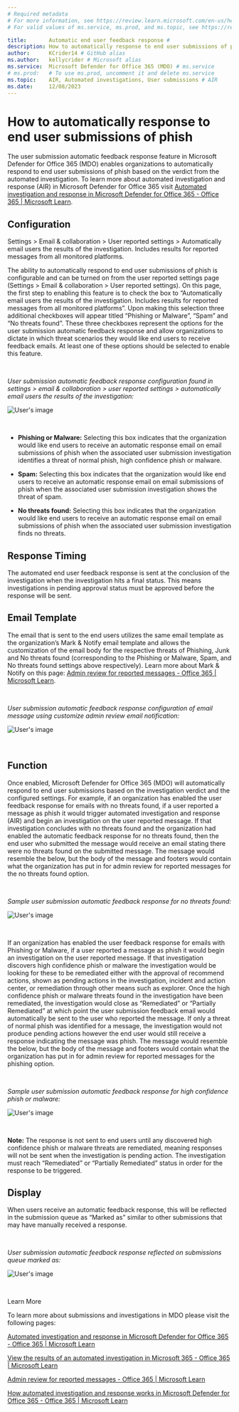 ```yaml
---
# Required metadata
# For more information, see https://review.learn.microsoft.com/en-us/help/platform/learn-editor-add-metadata?branch=main
# For valid values of ms.service, ms.prod, and ms.topic, see https://review.learn.microsoft.com/en-us/help/platform/metadata-taxonomies?branch=main

title:       Automatic end user feedback response # 
description: How to automatically response to end user submissions of phish using MDO automated investigations. #
author:      KCrider14 # GitHub alias
ms.author:   kellycrider # Microsoft alias
ms.service:  Microsoft Defender for Office 365 (MDO) # ms.service
# ms.prod:   # To use ms.prod, uncomment it and delete ms.service
ms.topic:    AIR, Automated investigations, User submissions # AIR
ms.date:     12/08/2023
---
```


# How to automatically response to end user submissions of phish

The user submission automatic feedback response feature in Microsoft Defender for Office 365 (MDO) enables organizations to automatically respond to end user submissions of phish based on the verdict from the automated investigation. To learn more about automated investigation and response (AIR) in Microsoft Defender for Office 365 visit [Automated investigation and response in Microsoft Defender for Office 365 - Office 365 | Microsoft Learn](/microsoft-365/security/office-365-security/air-about?view=o365-worldwide).

## Configuration

Settings > Email & collaboration > User reported settings > Automatically email users the results of the investigation. Includes results for reported messages from all monitored platforms.

The ability to automatically respond to end user submissions of phish is configurable and can be turned on from the user reported settings page (Settings > Email & collaboration > User reported settings). On this page, the first step to enabling this feature is to check the box to “Automatically email users the results of the investigation. Includes results for reported messages from all monitored platforms”. Upon making this selection three additional checkboxes will appear titled “Phishing or Malware”, “Spam” and “No threats found”. These three checkboxes represent the options for the user submission automatic feedback response and allow organizations to dictate in which threat scenarios they would like end users to receive feedback emails. At least one of these options should be selected to enable this feature.

 

_User submission automatic feedback response configuration found in settings > email & collaboration > user reported settings > automatically email users the results of the investigation:_

![User's image](media/how-to-automatically-respond-to-end-user-submissions-of-phish/image.png)

 

- __Phishing or Malware:__ Selecting this box indicates that the organization would like end users to receive an automatic response email on email submissions of phish when the associated user submission investigation identifies a threat of normal phish, high confidence phish or malware.

- __Spam:__ Selecting this box indicates that the organization would like end users to receive an automatic response email on email submissions of phish when the associated user submission investigation shows the threat of spam.

- __No threats found:__ Selecting this box indicates that the organization would like end users to receive an automatic response email on email submissions of phish when the associated user submission investigation finds no threats.

## Response Timing

The automated end user feedback response is sent at the conclusion of the investigation when the investigation hits a final status. This means investigations in pending approval status must be approved before the response will be sent.

## Email Template

The email that is sent to the end users utilizes the same email template as the organization’s Mark & Notify email template and allows the customization of the email body for the respective threats of Phishing, Junk and No threats found (corresponding to the Phishing or Malware, Spam, and No threats found settings above respectively). Learn more about Mark & Notify on this page: [Admin review for reported messages - Office 365 | Microsoft Learn](/microsoft-365/security/office-365-security/admin-review-reported-message?view=o365-worldwide).

 

_User submission automatic feedback response configuration of email message using customize admin review email notification:_

![User's image](media/how-to-automatically-respond-to-end-user-submissions-of-phish/image1.png)

 

## Function

Once enabled, Microsoft Defender for Office 365 (MDO) will automatically respond to end user submissions based on the investigation verdict and the configured settings. For example, if an organization has enabled the user feedback response for emails with no threats found, if a user reported a message as phish it would trigger automated investigation and response (AIR) and begin an investigation on the user reported message. If that investigation concludes with no threats found and the organization had enabled the automatic feedback response for no threats found, then the end user who submitted the message would receive an email stating there were no threats found on the submitted message. The message would resemble the below, but the body of the message and footers would contain what the organization has put in for admin review for reported messages for the no threats found option.

 

_Sample user submission automatic feedback response for no threats found:_

![User's image](image2.png)

 

If an organization has enabled the user feedback response for emails with Phishing or Malware, if a user reported a message as phish it would begin an investigation on the user reported message. If that investigation discovers high confidence phish or malware the investigation would be looking for these to be remediated either with the approval of recommend actions, shown as pending actions in the investigation, incident and action center, or remediation through other means such as explorer. Once the high confidence phish or malware threats found in the investigation have been remediated, the investigation would close as “Remediated” or “Partially Remediated” at which point the user submission feedback email would automatically be sent to the user who reported the message. If only a threat of normal phish was identified for a message, the investigation would not produce pending actions however the end user would still receive a response indicating the message was phish. The message would resemble the below, but the body of the message and footers would contain what the organization has put in for admin review for reported messages for the phishing option.

 

_Sample user submission automatic feedback response for high confidence phish or malware:_

![User's image](image3.png)

 

__Note:__ The response is not sent to end users until any discovered high confidence phish or malware threats are remediated, meaning responses will not be sent when the investigation is pending action. The investigation must reach “Remediated” or “Partially Remediated” status in order for the response to be triggered.

## Display

When users receive an automatic feedback response, this will be reflected in the submission queue as “Marked as” similar to other submissions that may have manually received a response.

 

_User submission automatic feedback response reflected on submissions queue marked as:_

![User's image](image4.png)

 

Learn More

To learn more about submissions and investigations in MDO please visit the following pages:

[Automated investigation and response in Microsoft Defender for Office 365 - Office 365 | Microsoft Learn](/microsoft-365/security/office-365-security/air-about?view=o365-worldwide)

[View the results of an automated investigation in Microsoft 365 - Office 365 | Microsoft Learn](/microsoft-365/security/office-365-security/air-view-investigation-results?view=o365-worldwide)

[Admin review for reported messages - Office 365 | Microsoft Learn](/microsoft-365/security/office-365-security/admin-review-reported-message?view=o365-worldwide)

[How automated investigation and response works in Microsoft Defender for Office 365 - Office 365 | Microsoft Learn](/microsoft-365/security/office-365-security/air-about-office?view=o365-worldwide)

 

